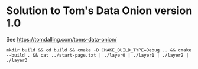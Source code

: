 # Solution to Tom's Data Onion version 1.0

See https://tomdalling.com/toms-data-onion/

```
mkdir build && cd build && cmake -D CMAKE_BUILD_TYPE=Debug .. && cmake --build . && cat ../start-page.txt | ./layer0 | ./layer1 | ./layer2 | ./layer3
```
